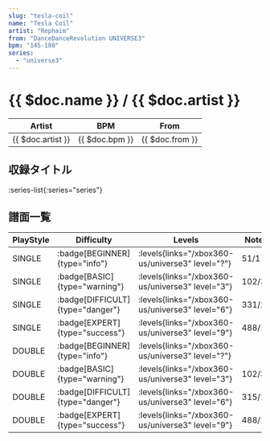```yaml
---
slug: "tesla-coil"
name: "Tesla Coil"
artist: "Rephaim"
from: "DanceDanceRevolution UNIVERSE3"
bpm: "145-180"
series:
  - "universe3"
---
```


# {{ $doc.name }} / {{ $doc.artist }}

|Artist|BPM|From|
|------|---|----|
|{{ $doc.artist }}|{{ $doc.bpm }}|{{ $doc.from }}|

## 収録タイトル

:series-list{:series="series"}

## 譜面一覧

|PlayStyle|Difficulty|Levels|Notes|Movie|
|---------|----------|------|-----|-----|
|SINGLE| :badge[BEGINNER]{type="info"}| :levels{links="/xbox360-us/universe3" level="?"}|51/1||
|SINGLE| :badge[BASIC]{type="warning"}| :levels{links="/xbox360-us/universe3" level="3"}|102/3||
|SINGLE| :badge[DIFFICULT]{type="danger"}| :levels{links="/xbox360-us/universe3" level="6"}|331/23||
|SINGLE| :badge[EXPERT]{type="success"}| :levels{links="/xbox360-us/universe3" level="9"}|488/17||
|DOUBLE| :badge[BEGINNER]{type="info"}| :levels{links="/xbox360-us/universe3" level="?"}|||
|DOUBLE| :badge[BASIC]{type="warning"}| :levels{links="/xbox360-us/universe3" level="3"}|102/3||
|DOUBLE| :badge[DIFFICULT]{type="danger"}| :levels{links="/xbox360-us/universe3" level="6"}|315/18||
|DOUBLE| :badge[EXPERT]{type="success"}| :levels{links="/xbox360-us/universe3" level="9"}|488/17||
